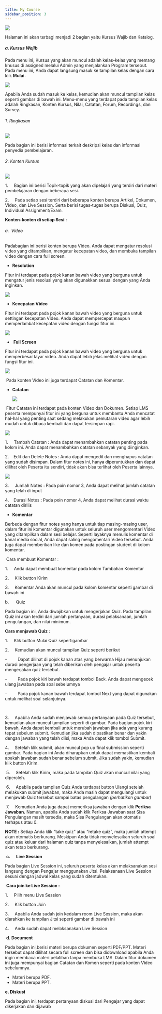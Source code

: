 ```yaml
---
title: My Course
sidebar_position: 3
---
```

![](/img/Enterprise-LMS-My-Course_1.1.png)

Halaman ini akan terbagi menjadi 2 bagian yaitu Kursus Wajib dan Katalog.

##### a. Kursus Wajib[​](https://help.stg.pintar.co.id/docs/enterprise/access-user-guide/#1-kursus-wajib)

Pada menu ini, Kursus yang akan muncul adalah kelas-kelas yang memang khusus di assigned melalui Admin yang menjalankan Program tersebut. Pada menu ini, Anda dapat langsung masuk ke tampilan kelas dengan cara klik **Mulai.**

![](/img/Enterprise-LMS-My-Course_1.2.png)

Apabila Anda sudah masuk ke kelas, kemudian akan muncul tampilan kelas seperti gambar di bawah ini. Menu-menu yang terdapat pada tampilan kelas adalah Ringkasan, Konten Kursus, Nilai, Catatan, Forum, Recordings, dan Survey.

###### 1. Ringkasan

![](/img/1.jpg)

Pada bagian ini berisi informasi terkait deskripsi kelas dan informasi penyedia pembelajaran.

###### 2. Konten Kursus

![](/img/2.png)


1.     Bagian ini berisi Topik-topik yang akan dipelajari yang terdiri dari materi pembelajaran dengan beberapa sesi. 

2.     Pada setiap sesi terdiri dari beberapa konten berupa Artikel, Dokumen, Video, dan Live Session. Serta berisi tugas-tugas berupa Diskusi, Quiz, Individual Assignment/Exam.

**Konten-konten di setiap Sesi :**

###### a.  Video

Padabagian ini berisi konten berupa Video. Anda dapat mengatur resolusi video yang ditampilkan, mengatur kecepatan video, dan membuka
tampilan video dengan cara full screen.

* **Resolution**

Fitur ini terdapat pada pojok kanan bawah video yang berguna untuk mengatur jenis resolusi yang akan digunakkan sesuai dengan yang Anda inginkan.

![](/img/2.2.png)

* **Kecepatan Video**

Fitur ini terdapat pada pojok kanan bawah video yang berguna untuk settingan kecepatan Video. Anda dapat mempercepat maupun memperlambat kecepatan video dengan fungsi fitur ini.

![](/img/2.3.png)

*  **Full Screen**

Fitur ini terdapat pada pojok kanan bawah video yang berguna untuk memperbesar layar video. Anda dapat lebih jelas melihat video dengan fungsi fitur ini.

![](/img/2.4.png)

 Pada konten Video ini juga terdapat Catatan dan Komentar.

* **Catatan** 

  ![](/img/2.5.png)

 Fitur Catatan ini terdapat pada konten Video dan Dokumen. Setiap LMS peserta
mempunyai fitur ini yang berguna untuk membantu Anda mencatat hal-hal yang
penting saat sedang melakukan pemutaran video agar lebih mudah untuk dibaca
kembali dan dapat tersimpan rapi.

![](/img/2.6.png)

1.     Tambah Catatan : Anda dapat menambahkan catatan penting pada kolom ini. Anda dapat menambahkan catatan sebanyak yang diinginkan.

2.    Edit dan Delete Notes : Anda dapat mengedit dan menghapus catatan yang sudah disimpan. Dalam fitur notes ini, hanya diperuntukkan dan dapat dilihat oleh Peserta itu sendiri, tidak akan bisa terlihat oleh Peserta lainnya.

![](/img/2.7.png)

3.     Jumlah Notes : Pada poin nomor 3,  Anda dapat melihat jumlah catatan yang telah di input

4.    Durasi Notes : Pada poin nomor 4, Anda dapat melihat durasi waktu catatan dirilis

* **Komentar**

Berbeda dengan fitur notes yang hanya untuk tiap masing-masing user, dalam fitur ini komentar digunakan untuk seluruh user mengomentari Video yang ditampilkan dalam sesi belajar. Seperti layaknya menulis komentar di kanal media social, Anda dapat saling mengomentari Video tersebut. Anda juga dapat memberikan like dan komen pada postingan student di kolom komentar.

 Cara membuat Komentar :

1.     Anda dapat membuat komentar pada kolom Tambahan Komentar

2.     Klik button Kirim

3.     Komentar Anda akan muncul pada kolom komentar seperti gambar di bawah ini

b.      Quiz

Pada bagian ini, Anda diwajibkan untuk mengerjakan Quiz. Pada tampilan Quiz ini akan terdiri dari jumlah pertanyaan, durasi pelaksanaan, jumlah pengulangan, dan nilai minimum.

**Cara menjawab Quiz :**

1.     Klik button Mulai Quiz sepertigambar

2.     Kemudian akan muncul tampilan Quiz seperti berikut

\-         Dapat dilihat di pojok kanan atas yang berwarna Hijau menunjukan durasi pengerjaan yang telah diberikan oleh pengajar untuk peserta mengerjakan quiz tersebut.

\-         Pada pojok kiri bawah terdapat tombol Back. Anda dapat mengecek ulang jawaban pada soal sebelumnya

\-         Pada pojok kanan bawah terdapat tombol Next yang dapat digunakan untuk melihat soal selanjutnya.

 

3.     Apabila Anda sudah menjawab semua pertanyaan pada Quiz tersebut, kemudian akan muncul tampilan seperti di gambar. Pada bagian pojok kiri bawah, Anda dapat kembali untuk merubah jawaban jika ada yang kurang tepat sebelum submit. Kemudian jika sudah dipastikan benar dan yakin dengan jawaban yang telah diisi, maka Anda dapat klik tombol Submit.

4.     Setelah klik submit, akan muncul pop up final submission seperti gambar. Pada bagian ini Anda diharapkan untuk dapat memastikan kembali apakah jawaban sudah benar sebelum submit. Jika sudah yakin, kemudian klik button Kirim.

 5.     Setelah klik Kirim, maka pada tampilan Quiz akan muncul nilai yang diperoleh.

 6.     Apabila pada tampilan Quiz Anda terdapat button Ulangi setelah melakukan submit jawaban, maka Anda masih dapat mengulangi untuk menjawab Quiz tersebut sampai batas pengulangan *(perhatikan gambar)*

 7.     Kemudian Anda juga dapat memeriksa jawaban dengan klik **Periksa Jawaban.** Namun, apabila Anda sudah klik Periksa Jawaban saat Sisa Pengulangan masih tersedia, maka Sisa Pengulangan akan otomatis terhapus atau 0.

**NOTE :** Setiap Anda klik “take quiz” atau “retake quiz”, maka jumlah attempt akan otomatis berkurang. Meskipun Anda tidak menyelesaikan seluruh soal quiz atau keluar dari halaman quiz tanpa menyelesaikan, jumlah attempt akan tetap berkurang.

 **c.      Live Session**

Pada bagian Live Session ini, seluruh peserta kelas akan melaksanakan sesi langsung dengan Pengajar menggunakan Jitsi. Pelaksanaan Live Session sesuai dengan jadwal kelas yang sudah ditentukan. 

 **Cara join ke Live Session :**

1.     Pilih menu Live Session

2.     Klik button Join

3.     Apabila Anda sudah join kedalam room Live Session, maka akan diarahkan ke tampilan Jitsi seperti gambar di bawah ini

4.     Anda sudah dapat melaksanakan Live Session

 **d. Document**

Pada bagian ini,berisi materi berupa dokumen seperti PDF/PPT. Materi tersebut dapat dilihat secara full screen dan bisa didownload apabila Anda ingin membaca materi
pelatihan tanpa membuka LMS. Dalam fitur dokumen ini juga mempunyai bagian Catatan dan Komen seperti pada konten Video sebelumnya.

* Materi berupa PDF.
* Materi berupa PPT.

**e.  Diskusi**

Pada bagian ini, terdapat pertanyaan diskusi dari Pengajar yang dapat dikerjakan dan dijawab
